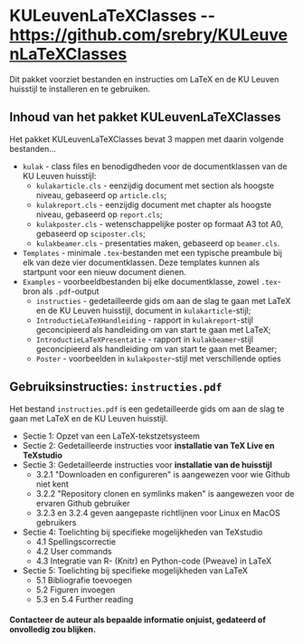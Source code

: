 # KULeuvenLaTeXClasses -- https://github.com/srebry/KULeuvenLaTeXClasses

Dit pakket voorziet bestanden en instructies om LaTeX en de KU Leuven huisstijl te installeren en te gebruiken.

## Inhoud van het pakket KULeuvenLaTeXClasses

Het pakket KULeuvenLaTeXClasses bevat 3 mappen met daarin volgende bestanden...
* `kulak` - class files en benodigdheden voor de documentklassen van de KU Leuven huisstijl:
  * `kulakarticle.cls` - eenzijdig document met section als hoogste niveau, gebaseerd op `article.cls`;
  * `kulakreport.cls` - eenzijdig document met chapter als hoogste niveau, gebaseerd op `report.cls`;
  * `kulakposter.cls` - wetenschappelijke poster op formaat A3 tot A0, gebaseerd op `sciposter.cls`;
  * `kulakbeamer.cls` - presentaties maken, gebaseerd op `beamer.cls`.
* `Templates` - minimale `.tex`-bestanden met een typische preambule bij elk van deze vier documentklassen. Deze templates kunnen als startpunt voor een nieuw document dienen.
* `Examples` - voorbeeldbestanden bij elke documentklasse, zowel `.tex`-bron als `.pdf`-output
  * `instructies` - gedetailleerde gids om aan de slag te gaan met LaTeX en de KU Leuven huisstijl, document in `kulakarticle`-stijl;
  * `IntroductieLaTeXHandleiding` - rapport in `kulakreport`-stijl geconcipieerd als handleiding om van start te gaan met LaTeX;
  * `IntroductieLaTeXPresentatie` - rapport in `kulakbeamer`-stijl geconcipieerd als handleiding om van start te gaan met Beamer;
  * `Poster` - voorbeelden in `kulakposter`-stijl met verschillende opties

## Gebruiksinstructies: `instructies.pdf`

Het bestand `instructies.pdf` is een gedetailleerde gids om aan de slag te gaan met LaTeX en de KU Leuven huisstijl.
* Sectie 1: Opzet van een LaTeX-tekstzetsysteem
* Sectie 2: Gedetailleerde instructies voor **installatie van TeX Live en TeXstudio**
* Sectie 3: Gedetailleerde instructies voor **installatie van de huisstijl**
  * 3.2.1 "Downloaden en configureren" is aangewezen voor wie Github niet kent
  * 3.2.2 "Repository clonen en symlinks maken" is aangewezen voor de ervaren Github gebruiker
  * 3.2.3 en 3.2.4 geven aangepaste richtlijnen voor Linux en MacOS gebruikers
* Sectie 4: Toelichting bij specifieke mogelijkheden van TeXstudio
  * 4.1 Spellingscorrectie
  * 4.2 User commands
  * 4.3 Integratie van R- (Knitr) en Python-code (Pweave) in LaTeX
* Sectie 5: Toelichting bij specifieke mogelijkheden van LaTeX
  * 5.1 Bibliografie toevoegen
  * 5.2 Figuren invoegen
  * 5.3 en 5.4 Further reading

#### Contacteer de auteur als bepaalde informatie onjuist, gedateerd of onvolledig zou blijken.